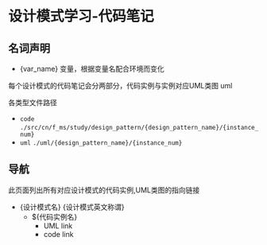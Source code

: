 # 设计模式学习-代码笔记

## 名词声明

- {var_name}
  变量，根据变量名配合环境而变化

每个设计模式的代码笔记会分两部分，代码实例与实例对应UML类图
uml

各类型文件路径

- `code`
  `./src/cn/f_ms/study/design_pattern/{design_pattern_name}/{instance_num}`
- `uml`
  `./uml/{design_pattern_name}/{instance_num}`

## 导航

此页面列出所有对应设计模式的代码实例,UML类图的指向链接

- {设计模式名}
  {设计模式英文称谓}
  - ${代码实例名}
    - UML link
    - code link

